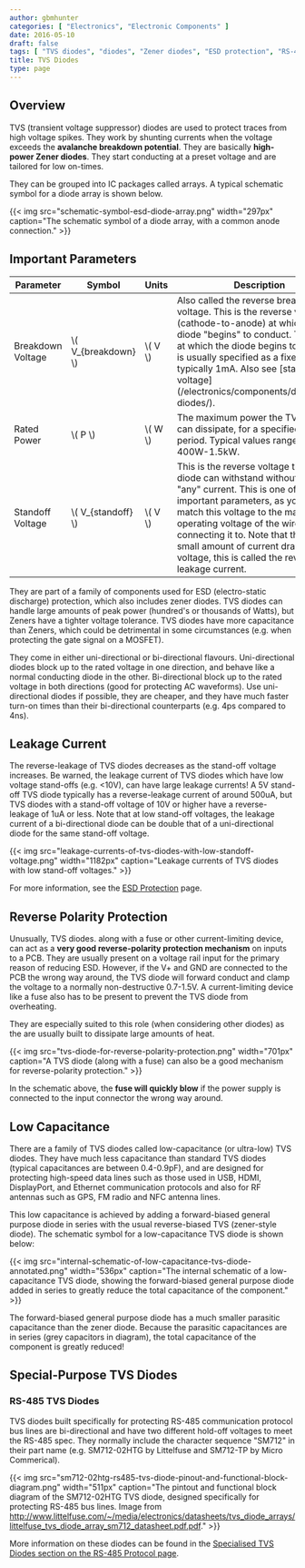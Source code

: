 ```yaml
---
author: gbmhunter
categories: [ "Electronics", "Electronic Components" ]
date: 2016-05-10
draft: false
tags: [ "TVS diodes", "diodes", "Zener diodes", "ESD protection", "RS-485" ]
title: TVS Diodes
type: page
---
```


## Overview

TVS (transient voltage suppressor) diodes are used to protect traces from high voltage spikes. They work by shunting currents when the voltage exceeds the **avalanche breakdown potential**. They are basically **high-power Zener diodes**. They start conducting at a preset voltage and are tailored for low on-times.

They can be grouped into IC packages called arrays. A typical schematic symbol for a diode array is shown below.

{{< img src="schematic-symbol-esd-diode-array.png" width="297px" caption="The schematic symbol of a diode array, with a common anode connection."  >}}

## Important Parameters

<table>
  <thead>
    <tr>
      <th>Parameter</th>
      <th>Symbol</th>
      <th>Units</th>
      <th>Description</th>
    </tr>
  </thead>
<tbody >
<tr id="breakdown-voltage" >
<td>Breakdown Voltage</td>
<td>\( V_{breakdown} \)</td>
<td>\( V \)</td>
<td>Also called the reverse breakdown voltage. This is the reverse voltage (cathode-to-anode) at which the diode "begins" to conduct. The point at which the diode begins to conduct is usually specified as a fixed current, typically 1mA. Also see [standoff voltage](/electronics/components/diodes/tvs-diodes/).</td>
</tr>
<tr id="rated-power" >
<td>Rated Power</td>
<td>\( P \)</td>
<td>\( W \)</td>
<td>The maximum power the TVS diode can dissipate, for a specified time period. Typical values range between 400W-1.5kW.</td>
</tr>
<tr id="standoff-voltage" >
<td>Standoff Voltage</td>
<td>\( V_{standoff} \)</td>
<td>\( V \)</td>
<td>This is the reverse voltage that the diode can withstand without drawing "any" current. This is one of the most important parameters, as you usually match this voltage to the maximum operating voltage of the wire you are connecting it to. Note that there is a small amount of current drawn at this voltage, this is called the reverse leakage current.</td>
</tr>
</tbody>
</table>

They are part of a family of components used for ESD (electro-static discharge) protection, which also includes zener diodes. TVS diodes can handle large amounts of peak power (hundred's or thousands of Watts), but Zeners have a tighter voltage tolerance. TVS diodes have more capacitance than Zeners, which could be detrimental in some circumstances (e.g. when protecting the gate signal on a MOSFET).

They come in either uni-directional or bi-directional flavours. Uni-directional diodes block up to the rated voltage in one direction, and behave like a normal conducting diode in the other. Bi-directional block up to the rated voltage in both directions (good for protecting AC waveforms). Use uni-directional diodes if possible, they are cheaper, and they have much faster turn-on times than their bi-directional counterparts (e.g. 4ps compared to 4ns).

## Leakage Current

The reverse-leakage of TVS diodes decreases as the stand-off voltage increases. Be warned, the leakage current of TVS diodes which have low voltage stand-offs (e.g. <10V), can have large leakage currents! A 5V stand-off TVS diode typically has a reverse-leakage current of around 500uA, but TVS diodes with a stand-off voltage of 10V or higher have a reverse-leakage of 1uA or less. Note that at low stand-off voltages, the leakage current of a bi-directional diode can be double that of a uni-directional diode for the same stand-off voltage.

{{< img src="leakage-currents-of-tvs-diodes-with-low-standoff-voltage.png" width="1182px" caption="Leakage currents of TVS diodes with low stand-off voltages."  >}}

For more information, see the [ESD Protection](/electronics/circuit-design/esd-protection) page.

## Reverse Polarity Protection

Unusually, TVS diodes. along with a fuse or other current-limiting device, can act as a **very good reverse-polarity protection mechanism** on inputs to a PCB. They are usually present on a voltage rail input for the primary reason of reducing ESD. However, if the V+ and GND are connected to the PCB the wrong way around, the TVS diode will forward conduct and clamp the voltage to a normally non-destructive 0.7-1.5V. A current-limiting device like a fuse also has to be present to prevent the TVS diode from overheating.

They are especially suited to this role (when considering other diodes) as the are usually built to dissipate large amounts of heat.

{{< img src="tvs-diode-for-reverse-polarity-protection.png" width="701px" caption="A TVS diode (along with a fuse) can also be a good mechanism for reverse-polarity protection."  >}}

In the schematic above, the **fuse will quickly blow** if the power supply is connected to the input connector the wrong way around.

## Low Capacitance

There are a family of TVS diodes called low-capacitance (or ultra-low) TVS diodes. They have much less capacitance than standard TVS diodes (typical capacitances are between 0.4-0.9pF), and are designed for protecting high-speed data lines such as those used in USB, HDMI, DisplayPort, and Ethernet communication protocols and also for RF antennas such as GPS, FM radio and NFC antenna lines.

This low capacitance is achieved by adding a forward-biased general purpose diode in series with the usual reverse-biased TVS (zener-style diode). The schematic symbol for a low-capacitance TVS diode is shown below:

{{< img src="internal-schematic-of-low-capacitance-tvs-diode-annotated.png" width="536px" caption="The internal schematic of a low-capacitance TVS diode, showing the forward-biased general purpose diode added in series to greatly reduce the total capacitance of the component."  >}}

The forward-biased general purpose diode has a much smaller parasitic capacitance than the zener diode. Because the parasitic capacitances are in series (grey capacitors in diagram), the total capacitance of the component is greatly reduced!

## Special-Purpose TVS Diodes

### RS-485 TVS Diodes

TVS diodes built specifically for protecting RS-485 communication protocol bus lines are bi-directional and have two different hold-off voltages to meet the RS-485 spec. They normally include the character sequence "SM712" in their part name (e.g. SM712-02HTG by Littelfuse and SM712-TP by Micro Commerical).

{{< img src="sm712-02htg-rs485-tvs-diode-pinout-and-functional-block-diagram.png" width="511px" caption="The pintout and functional block diagram of the SM712-02HTG TVS diode, designed specifically for protecting RS-485 bus lines. Image from http://www.littelfuse.com/~/media/electronics/datasheets/tvs_diode_arrays/littelfuse_tvs_diode_array_sm712_datasheet.pdf.pdf."  >}}

More information on these diodes can be found in the [Specialised TVS Diodes section on the RS-485 Protocol page](/electronics/communication-protocols/rs-485-protocol#specialised-tvs-diodes).
